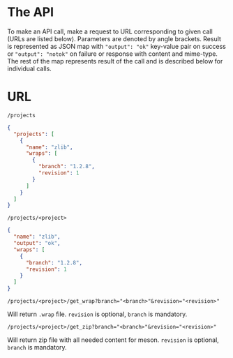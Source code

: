 # The API
To make an API call, make a request to URL corresponding to given call (URLs are listed below). Parameters are denoted by angle brackets. Result is represented as JSON map with `"output": "ok"` key-value pair on success or `"output": "notok"` on failure or response with content and mime-type. The rest of the map represents result of the call and is described below for individual calls.

# URL

`/projects`
```JSON
{
  "projects": [
    {
      "name": "zlib",
      "wraps": [
        {
          "branch": "1.2.8",
          "revision": 1
        }
      ]
    }
  ]
}
```

`/projects/<project>`
```JSON
{
  "name": "zlib",
  "output": "ok",
  "wraps": [
    {
      "branch": "1.2.8",
      "revision": 1
    }
  ]
}
```

`/projects/<project>/get_wrap?branch="<branch>"&revision="<revision>"`

Will return `.wrap` file. `revision` is optional, `branch` is mandatory.

`/projects/<project>/get_zip?branch="<branch>"&revision="<revision>"`

Will return zip file with all needed content for meson. `revision` is optional, `branch` is mandatory.
